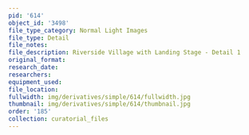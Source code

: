 ```yaml
---
pid: '614'
object_id: '3498'
file_type_category: Normal Light Images
file_type: Detail
file_notes:
file_description: Riverside Village with Landing Stage - Detail 1
original_format:
research_date:
researchers:
equipment_used:
file_location:
fullwidth: img/derivatives/simple/614/fullwidth.jpg
thumbnail: img/derivatives/simple/614/thumbnail.jpg
order: '185'
collection: curatorial_files
---
```


